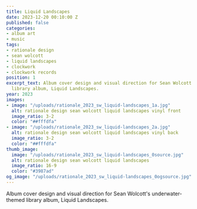 ```yaml
---
title: Liquid Landscapes
date: 2023-12-20 00:10:00 Z
published: false
categories:
- album art
- music
tags:
- rationale design
- sean wolcott
- liquid landscapes
- clockwork
- clockwork records
position: 1
excerpt_text: Album cover design and visual direction for Sean Wolcott's underwater-themed
  library album, Liquid Landscapes.
year: 2023
images:
- image: "/uploads/rationale_2023_sw_liquid-landscapes_1a.jpg"
  alt: rationale design sean wolcott liquid landscapes vinyl front
  image_ratio: 3-2
  color: "##fffdfa"
- image: "/uploads/rationale_2023_sw_liquid-landscapes_2a.jpg"
  alt: rationale design sean wolcott liquid landscapes vinyl back
  image_ratio: 3-2
  color: "##fffdfa"
thumb_image:
  image: "/uploads/rationale_2023_sw_liquid-landscapes_0source.jpg"
  alt: rationale design sean wolcott liquid landscapes
  image_ratio: 16-9
  color: "#3987ad"
og_image: "/uploads/rationale_2023_sw_liquid-landscapes_0ogsource.jpg"
---
```


Album cover design and visual direction for Sean Wolcott's underwater-themed library album, Liquid Landscapes.